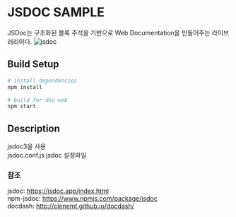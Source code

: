 
# JSDOC SAMPLE
JSDoc는 구조화된 블록 주석을 기반으로 Web Documentation을 만들어주는 라이브러리이다.
![jsdoc](https://user-images.githubusercontent.com/52780256/97672751-ec4cb500-1acd-11eb-83b5-47ce665b2d9b.png)
## Build Setup

``` bash
# install dependencies
npm install

# build for doc web
npm start
```

## Description
jsdoc3을 사용  
jsdoc.conf.js jsdoc 설정파일  


### 참조
jsdoc: https://jsdoc.app/index.html  
npm-jsdoc: https://www.npmjs.com/package/jsdoc  
docdash: http://clenemt.github.io/docdash/  

